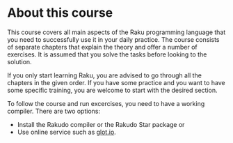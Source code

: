 # About this course

This course covers all main aspects of the Raku programming language that you need to successfully use it in your daily practice. The course consists of separate chapters that explain the theory and offer a number of exercises. It is assumed that you solve the tasks before looking to the solution.

If you only start learning Raku, you are advised to go through all the chapters in the given order. If you have some practice and you want to have some specific training, you are welcome to start with the desired section.

To follow the course and run excercises, you need to have a working compiler. There are two options:

* Install the Rakudo compiler or the Rakudo Star package or
* Use online service such as [glot.io](https://glot.io/new/perl6).

